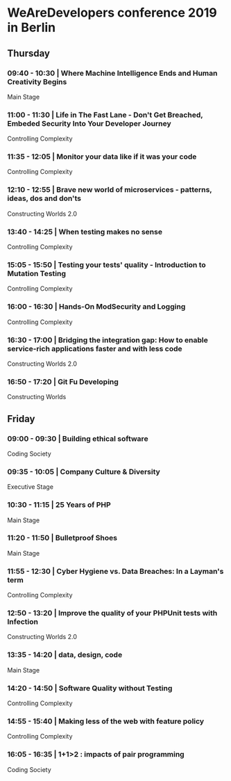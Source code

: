 # WeAreDevelopers conference 2019 in Berlin

## Thursday

### 09:40 - 10:30 | Where Machine Intelligence Ends and Human Creativity Begins
Main Stage
### 11:00 - 11:30 | Life in The Fast Lane - Don't Get Breached, Embeded Security Into Your Developer Journey
Controlling Complexity
### 11:35 - 12:05 | Monitor your data like if it was your code
Controlling Complexity
### 12:10 - 12:55 | Brave new world of microservices - patterns, ideas, dos and don'ts
Constructing Worlds 2.0
### 13:40 - 14:25 | When testing makes no sense
Controlling Complexity
### 15:05 - 15:50 | Testing your tests' quality - Introduction to Mutation Testing
Controlling Complexity
### 16:00 - 16:30 | Hands-On ModSecurity and Logging
Controlling Complexity
### 16:30 - 17:00 | Bridging the integration gap: How to enable service-rich applications faster and with less code
Constructing Worlds 2.0
### 16:50 - 17:20 | Git Fu Developing
Constructing Worlds

## Friday

### 09:00 - 09:30 | Building ethical software
Coding Society
### 09:35 - 10:05 | Company Culture & Diversity
Executive Stage
### 10:30 - 11:15 | 25 Years of PHP
Main Stage
### 11:20 - 11:50 | Bulletproof Shoes
Main Stage
### 11:55 - 12:30 | Cyber Hygiene vs. Data Breaches: In a Layman's term
Controlling Complexity
### 12:50 - 13:20 | Improve the quality of your PHPUnit tests with Infection
Constructing Worlds 2.0
### 13:35 - 14:20 | data, design, code
Main Stage
### 14:20 - 14:50 | Software Quality without Testing
Controlling Complexity
### 14:55 - 15:40 | Making less of the web with feature policy
Controlling Complexity
### 16:05 - 16:35 | 1+1>2 : impacts of pair programming
Coding Society
